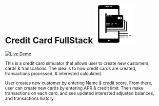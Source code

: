 # Credit Card FullStack <img src="./view/public/assets/cc_icon.png">

[![Live Demo](https://img.shields.io/badge/demo-online-green.svg)](http://www.mattmurnighan.com/) 

This is a credit card simulator that allows user to create new customers, cards & transcations. The idea is to how credit cards are created, transactions processed, & interested calculated. 

User creates new customer by entering Name & credit score. From there, user can create new cards by entering APR & credit limit. Then make transactions on each card, and see updated interested adjusted balances, and transactions history.



